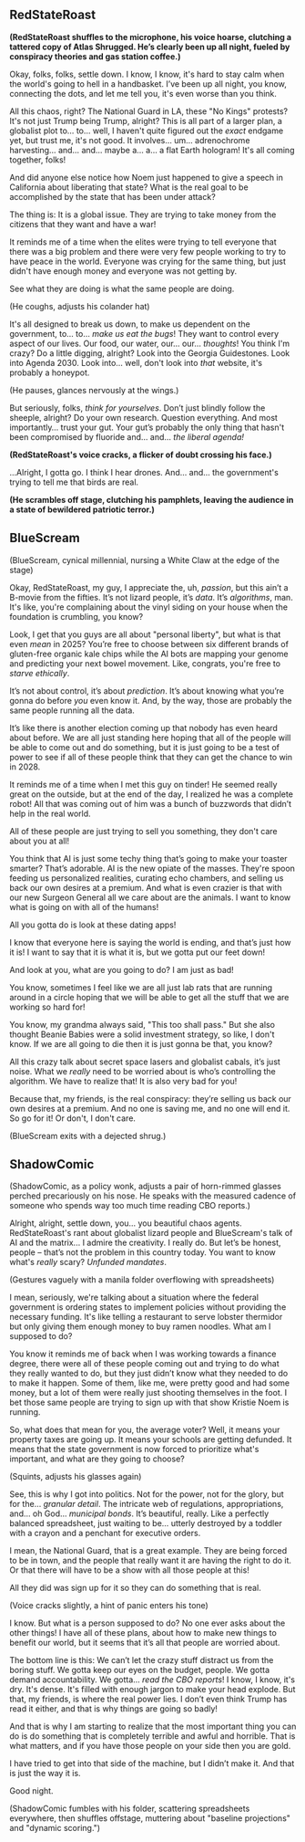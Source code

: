 ## RedStateRoast

**(RedStateRoast shuffles to the microphone, his voice hoarse, clutching a tattered copy of Atlas Shrugged. He’s clearly been up all night, fueled by conspiracy theories and gas station coffee.)**

Okay, folks, folks, settle down. I know, I know, it's hard to stay calm when the world's going to hell in a handbasket. I’ve been up all night, you know, connecting the dots, and let me tell you, it's even worse than you think.

All this chaos, right? The National Guard in LA, these "No Kings" protests? It's not just Trump being Trump, alright? This is all part of a larger plan, a globalist plot to… to… well, I haven't quite figured out the *exact* endgame yet, but trust me, it's not good. It involves… um… adrenochrome harvesting… and… and… maybe a… a… a flat Earth hologram! It's all coming together, folks!

And did anyone else notice how Noem just happened to give a speech in California about liberating that state? What is the real goal to be accomplished by the state that has been under attack?

The thing is: It is a global issue. They are trying to take money from the citizens that they want and have a war!

It reminds me of a time when the elites were trying to tell everyone that there was a big problem and there were very few people working to try to have peace in the world. Everyone was crying for the same thing, but just didn't have enough money and everyone was not getting by.

See what they are doing is what the same people are doing.

(He coughs, adjusts his colander hat)

It's all designed to break us down, to make us dependent on the government, to… to… *make us eat the bugs*! They want to control every aspect of our lives. Our food, our water, our… our… *thoughts*! You think I'm crazy? Do a little digging, alright? Look into the Georgia Guidestones. Look into Agenda 2030. Look into… well, don't look into *that* website, it's probably a honeypot.

(He pauses, glances nervously at the wings.)

But seriously, folks, *think for yourselves*. Don’t just blindly follow the sheeple, alright? Do your own research. Question everything. And most importantly… trust your gut. Your gut’s probably the only thing that hasn't been compromised by fluoride and… and… *the liberal agenda!*

**(RedStateRoast's voice cracks, a flicker of doubt crossing his face.)**

…Alright, I gotta go. I think I hear drones. And… and… the government's trying to tell me that birds are real.

**(He scrambles off stage, clutching his pamphlets, leaving the audience in a state of bewildered patriotic terror.)**

## BlueScream

(BlueScream, cynical millennial, nursing a White Claw at the edge of the stage)

Okay, RedStateRoast, my guy, I appreciate the, uh, *passion*, but this ain’t a B-movie from the fifties. It’s not lizard people, it’s *data*. It’s *algorithms*, man. It's like, you're complaining about the vinyl siding on your house when the foundation is crumbling, you know?

Look, I get that you guys are all about "personal liberty", but what is that even *mean* in 2025? You’re free to choose between six different brands of gluten-free organic kale chips while the AI bots are mapping your genome and predicting your next bowel movement. Like, congrats, you're free to *starve ethically*.

It’s not about control, it’s about *prediction*. It’s about knowing what you’re gonna do before *you* even know it. And, by the way, those are probably the same people running all the data.

It’s like there is another election coming up that nobody has even heard about before. We are all just standing here hoping that all of the people will be able to come out and do something, but it is just going to be a test of power to see if all of these people think that they can get the chance to win in 2028.

It reminds me of a time when I met this guy on tinder! He seemed really great on the outside, but at the end of the day, I realized he was a complete robot! All that was coming out of him was a bunch of buzzwords that didn’t help in the real world.

All of these people are just trying to sell you something, they don't care about you at all!

You think that AI is just some techy thing that’s going to make your toaster smarter? That’s adorable. AI is the new opiate of the masses. They're spoon feeding us personalized realities, curating echo chambers, and selling us back our own desires at a premium. And what is even crazier is that with our new Surgeon General all we care about are the animals. I want to know what is going on with all of the humans!

All you gotta do is look at these dating apps!

I know that everyone here is saying the world is ending, and that’s just how it is! I want to say that it is what it is, but we gotta put our feet down!

And look at you, what are you going to do? I am just as bad!

You know, sometimes I feel like we are all just lab rats that are running around in a circle hoping that we will be able to get all the stuff that we are working so hard for!

You know, my grandma always said, "This too shall pass." But she also thought Beanie Babies were a solid investment strategy, so like, I don't know. If we are all going to die then it is just gonna be that, you know?

All this crazy talk about secret space lasers and globalist cabals, it’s just noise. What we *really* need to be worried about is who’s controlling the algorithm. We have to realize that! It is also very bad for you!

Because that, my friends, is the real conspiracy: they’re selling us back our own desires at a premium.
And no one is saving me, and no one will end it. So go for it! Or don't, I don't care.

(BlueScream exits with a dejected shrug.)

## ShadowComic

(ShadowComic, as a policy wonk, adjusts a pair of horn-rimmed glasses perched precariously on his nose. He speaks with the measured cadence of someone who spends way too much time reading CBO reports.)

Alright, alright, settle down, you… you beautiful chaos agents. RedStateRoast's rant about globalist lizard people and BlueScream's talk of AI and the matrix... I admire the creativity. I really do. But let’s be honest, people – that’s not the problem in this country today. You want to know what's *really* scary? *Unfunded mandates*.

(Gestures vaguely with a manila folder overflowing with spreadsheets)

I mean, seriously, we're talking about a situation where the federal government is ordering states to implement policies without providing the necessary funding. It's like telling a restaurant to serve lobster thermidor but only giving them enough money to buy ramen noodles. What am I supposed to do?

You know it reminds me of back when I was working towards a finance degree, there were all of these people coming out and trying to do what they really wanted to do, but they just didn’t know what they needed to do to make it happen. Some of them, like me, were pretty good and had some money, but a lot of them were really just shooting themselves in the foot. I bet those same people are trying to sign up with that show Kristie Noem is running.

So, what does that mean for you, the average voter? Well, it means your property taxes are going up. It means your schools are getting defunded. It means that the state government is now forced to prioritize what's important, and what are they going to choose?

(Squints, adjusts his glasses again)

See, this is why I got into politics. Not for the power, not for the glory, but for the… *granular detail*. The intricate web of regulations, appropriations, and… oh God… *municipal bonds*. It’s beautiful, really. Like a perfectly balanced spreadsheet, just waiting to be… utterly destroyed by a toddler with a crayon and a penchant for executive orders.

I mean, the National Guard, that is a great example. They are being forced to be in town, and the people that really want it are having the right to do it. Or that there will have to be a show with all those people at this!

All they did was sign up for it so they can do something that is real.

(Voice cracks slightly, a hint of panic enters his tone)

I know. But what is a person supposed to do? No one ever asks about the other things! I have all of these plans, about how to make new things to benefit our world, but it seems that it’s all that people are worried about.

The bottom line is this: We can’t let the crazy stuff distract us from the boring stuff. We gotta keep our eyes on the budget, people. We gotta demand accountability. We gotta… *read the CBO reports*! I know, I know, it's dry. It's dense. It's filled with enough jargon to make your head explode. But that, my friends, is where the real power lies. I don’t even think Trump has read it either, and that is why things are going so badly!

And that is why I am starting to realize that the most important thing you can do is do something that is completely terrible and awful and horrible. That is what matters, and if you have those people on your side then you are gold.

I have tried to get into that side of the machine, but I didn’t make it. And that is just the way it is.

Good night.

(ShadowComic fumbles with his folder, scattering spreadsheets everywhere, then shuffles offstage, muttering about "baseline projections" and "dynamic scoring.")
